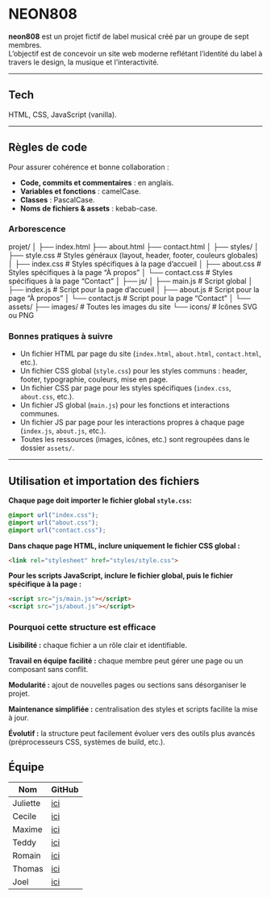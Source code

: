 # NEON808

**neon808** est un projet fictif de label musical créé par un groupe de sept membres.  
L’objectif est de concevoir un site web moderne reflétant l’identité du label à travers le design, la musique et l’interactivité.

---

## Tech
HTML, CSS, JavaScript (vanilla).

---

## Règles de code
Pour assurer cohérence et bonne collaboration :

- **Code, commits et commentaires** : en anglais.  
- **Variables et fonctions** : camelCase.  
- **Classes** : PascalCase.  
- **Noms de fichiers & assets** : kebab-case.

### Arborescence

projet/
│
├── index.html
├── about.html
├── contact.html
│
├── styles/
│ ├── style.css # Styles généraux (layout, header, footer, couleurs globales)
│ ├── index.css # Styles spécifiques à la page d’accueil
│ ├── about.css # Styles spécifiques à la page “À propos”
│ └── contact.css # Styles spécifiques à la page “Contact”
│
├── js/
│ ├── main.js # Script global
│ ├── index.js # Script pour la page d’accueil
│ ├── about.js # Script pour la page “À propos”
│ └── contact.js # Script pour la page “Contact”
│
└── assets/
  ├── images/ # Toutes les images du site
  └── icons/ # Icônes SVG ou PNG

### Bonnes pratiques à suivre

- Un fichier HTML par page du site (`index.html`, `about.html`, `contact.html`, etc.).  
- Un fichier CSS global (`style.css`) pour les styles communs : header, footer, typographie, couleurs, mise en page.  
- Un fichier CSS par page pour les styles spécifiques (`index.css`, `about.css`, etc.).  
- Un fichier JS global (`main.js`) pour les fonctions et interactions communes.  
- Un fichier JS par page pour les interactions propres à chaque page (`index.js`, `about.js`, etc.).  
- Toutes les ressources (images, icônes, etc.) sont regroupées dans le dossier `assets/`.  

---

## Utilisation et importation des fichiers

**Chaque page doit importer le fichier global `style.css`:**

```css
@import url("index.css");
@import url("about.css");
@import url("contact.css");
```

**Dans chaque page HTML, inclure uniquement le fichier CSS global :**

```html
<link rel="stylesheet" href="styles/style.css">
```

**Pour les scripts JavaScript, inclure le fichier global, puis le fichier spécifique à la page :**

```html
<script src="js/main.js"></script>
<script src="js/about.js"></script>
```

### Pourquoi cette structure est efficace

**Lisibilité :** chaque fichier a un rôle clair et identifiable.

**Travail en équipe facilité :** chaque membre peut gérer une page ou un composant sans conflit.

**Modularité :** ajout de nouvelles pages ou sections sans désorganiser le projet.

**Maintenance simplifiée :** centralisation des styles et scripts facilite la mise à jour.

**Évolutif :** la structure peut facilement évoluer vers des outils plus avancés (préprocesseurs CSS, systèmes de build, etc.).

## Équipe
| Nom      | GitHub                                        |
|----------|-----------------------------------------------|
| Juliette | [ici](https://github.com/GigiJuliette)       |
| Cecile   | [ici](https://github.com/cecilepardo)        |
| Maxime   | [ici](https://github.com/maxloir-dev)        |
| Teddy    | [ici](https://github.com/Mob-y)              |
| Romain   | [ici](https://github.com/Romain-77)          |
| Thomas   | [ici](https://github.com/Thomaspupu)         |
| Joel     | [ici](https://github.com/grace)              |

